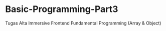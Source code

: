 # Basic-Programming-Part3
Tugas Alta Immersive Frontend Fundamental Programming (Array &amp; Object)
